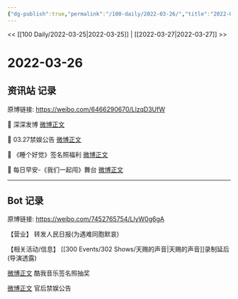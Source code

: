 ```yaml
---
{"dg-publish":true,"permalink":"/100-daily/2022-03-26/","title":"2022-03-26"}
---
```



<< [[100 Daily/2022-03-25\|2022-03-25]] | [[2022-03-27\|2022-03-27]] >>

# 2022-03-26

## 资讯站 记录

原博链接: https://weibo.com/6466290670/LlzqD3UfW

💫 深深发博 [微博正文](https://weibo.com/detail/4751399919291612)

💫 03.27禁娱公告 [微博正文](https://weibo.com/detail/4751418391529377)

💫 《睡个好觉》签名照福利 [微博正文](https://weibo.com/detail/4751235317762926)

💫 每日早安-《我们一起闯》舞台 [微博正文](https://weibo.com/detail/4751189176485327)

---
## Bot 记录

原博链接: https://weibo.com/7452765754/LlyW0g6gA

【营业】
[](https://weibo.com/detail/4751398270929903) 转发人民日报(为遇难同胞默哀)

【相关活动/信息】
[](https://weibo.com/detail/4751339055747694) [[300 Events/302 Shows/天赐的声音\|天赐的声音]]录制延后(导演透露)

[微博正文](https://weibo.com/detail/4751071412750577) 酷我音乐签名照抽奖

[微博正文](https://weibo.com/detail/4751418391529377) 官后禁娱公告
